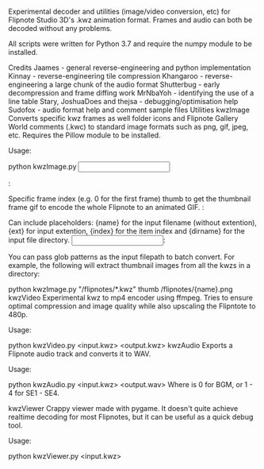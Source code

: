 Experimental decoder and utilities (image/video conversion, etc) for Flipnote Studio 3D's .kwz animation format. Frames and audio can both be decoded without any problems.

All scripts were written for Python 3.7 and require the numpy module to be installed.

Credits
Jaames - general reverse-engineering and python implementation
Kinnay - reverse-engineering tile compression
Khangaroo - reverse-engineering a large chunk of the audio format
Shutterbug - early decompression and frame diffing work
MrNbaYoh - identifying the use of a line table
Stary, JoshuaDoes and thejsa - debugging/optimisation help
Sudofox - audio format help and comment sample files
Utilities
kwzImage
Converts specific kwz frames as well folder icons and Flipnote Gallery World comments (.kwc) to standard image formats such as png, gif, jpeg, etc. Requires the Pillow module to be installed.

Usage:

python kwzImage.py <input path> <frame index> <output path>
<frame index>:

Specific frame index (e.g. 0 for the first frame)
thumb to get the thumbnail frame
gif to encode the whole Flipnote to an animated GIF.
<output path>:

Can include placeholders: {name} for the input filename (without extention), {ext} for input extention, {index} for the item index and {dirname} for the input file directory.
<input path>:

You can pass glob patterns as the input filepath to batch convert. For example, the following will extract thumbnail images from all the kwzs in a directory:

python kwzImage.py "/flipnotes/*.kwz" thumb /flipnotes/{name}.png
kwzVideo
Experimental kwz to mp4 encoder using ffmpeg. Tries to ensure optimal compression and image quality while also upscaling the Flipntote to 480p.

Usage:

python kwzVideo.py <input.kwz> <output.kwz>
kwzAudio
Exports a Flipnote audio track and converts it to WAV.

Usage:

python kwzAudio.py <input.kwz> <track id> <output.wav>
Where <track id> is 0 for BGM, or 1 - 4 for SE1 - SE4.

kwzViewer
Crappy viewer made with pygame. It doesn't quite achieve realtime decoding for most Flipnotes, but it can be useful as a quick debug tool.

Usage:

python kwzViewer.py <input.kwz>
